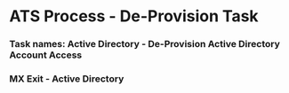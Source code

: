 # ATS Process - De-Provision Task
### Task names: Active Directory - De-Provision Active Directory Account Access
### MX Exit - Active Directory